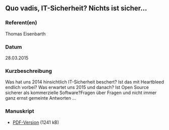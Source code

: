
 
## Quo vadis, IT-Sicherheit? Nichts ist sicher...


### Referent(en)
 Thomas Eisenbarth

### Datum
 28.03.2015

### Kurzbeschreibung
Was hat uns 2014 hinsichtlich IT-Sicherheit beschert?
Ist das mit Heartbleed endlich vorbei?
Was erwartet uns 2015 und danach?
Ist Open Source sicherer als kommerzielle Software?Fragen über Fragen und nicht immer ganz ernst gemeinte Antworten
&#8230;
### Manuskript

          
* [PDF-Version](/download/Vortraege/Quo_Vadis_IT_Sicherheit_LIT_2015.pdf) (1241 kB)
                 
      
  

